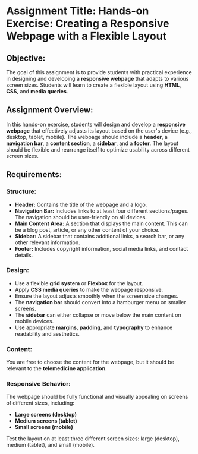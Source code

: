 # Assignment Title: Hands-on Exercise: Creating a Responsive Webpage with a Flexible Layout

## Objective:
The goal of this assignment is to provide students with practical experience in designing and developing a **responsive webpage** that adapts to various screen sizes. Students will learn to create a flexible layout using **HTML**, **CSS**, and **media queries**.

## Assignment Overview:
In this hands-on exercise, students will design and develop a **responsive webpage** that effectively adjusts its layout based on the user's device (e.g., desktop, tablet, mobile). The webpage should include a **header**, a **navigation bar**, a **content section**, a **sidebar**, and a **footer**. The layout should be flexible and rearrange itself to optimize usability across different screen sizes.

## Requirements:

### Structure:
- **Header:** Contains the title of the webpage and a logo.
- **Navigation Bar:** Includes links to at least four different sections/pages. The navigation should be user-friendly on all devices.
- **Main Content Area:** A section that displays the main content. This can be a blog post, article, or any other content of your choice.
- **Sidebar:** A sidebar that contains additional links, a search bar, or any other relevant information.
- **Footer:** Includes copyright information, social media links, and contact details.

### Design:
- Use a flexible **grid system** or **Flexbox** for the layout.
- Apply **CSS media queries** to make the webpage responsive.
- Ensure the layout adjusts smoothly when the screen size changes.
- The **navigation bar** should convert into a hamburger menu on smaller screens.
- The **sidebar** can either collapse or move below the main content on mobile devices.
- Use appropriate **margins**, **padding**, and **typography** to enhance readability and aesthetics.

### Content:
You are free to choose the content for the webpage, but it should be relevant to the **telemedicine application**.

### Responsive Behavior:
The webpage should be fully functional and visually appealing on screens of different sizes, including:
- **Large screens (desktop)**
- **Medium screens (tablet)**
- **Small screens (mobile)**

Test the layout on at least three different screen sizes: large (desktop), medium (tablet), and small (mobile).

